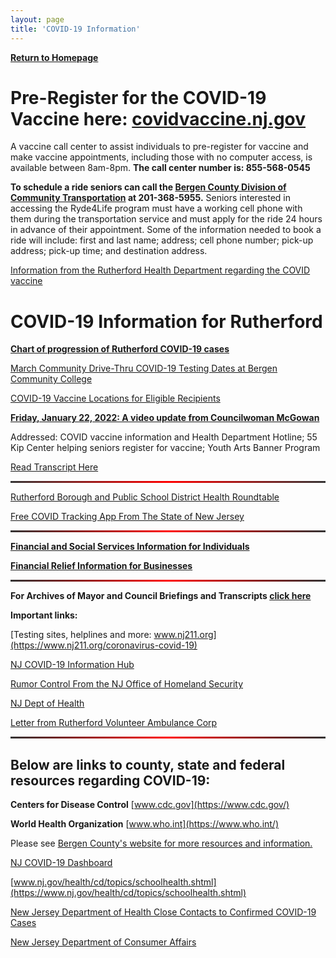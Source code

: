```yaml
---
layout: page
title: 'COVID-19 Information'
---
```


<style>
  hr {
    background: red;
    background-image: linear-gradient(to right, #333, red, #333);
    border: 0;
    height: 3px;
    width: 100%;
  }
</style>

[**Return to Homepage**](/)


# Pre-Register for the COVID-19 Vaccine here: [covidvaccine.nj.gov](https://covidvaccine.nj.gov/)

A vaccine call center to assist individuals to pre-register for vaccine and make vaccine appointments, including those with no computer access, is available between 8am-8pm. **The call center number is: 855-568-0545**

**To schedule a ride seniors can call the [Bergen County Division of Community Transportation](https://www.co.bergen.nj.us/community-transportation) at 201-368-5955.** Seniors interested in accessing the Ryde4Life program must have a working cell phone with them during the transportation service and must apply for the ride 24 hours in advance of their appointment. Some of the information needed to book a ride will include: first and last name; address; cell phone number; pick-up address; pick-up time; and destination address.

[Information from the Rutherford Health Department regarding the COVID vaccine](/departments/health/2021/01/19/vaccine-hotline/)


# COVID-19 Information for Rutherford

[**Chart of progression of Rutherford COVID-19 cases**](charts/)

[March Community Drive-Thru COVID-19 Testing Dates at Bergen Community College](https://swift911v4.swiftreach.com/Public/Attachments/200986/files/Winter%20Month%20of%20March.pdf)

[COVID-19 Vaccine Locations for Eligible Recipients](https://covid19.nj.gov/pages/covid-19-vaccine-locations-for-eligible-recipients)


[**Friday, January 22, 2022: A video update from Councilwoman McGowan**](https://youtu.be/JU2_qjBD-sY)

Addressed: COVID vaccine information and Health Department Hotline; 55 Kip Center helping seniors register for vaccine; Youth Arts Banner Program

[Read Transcript Here](https://storage.googleapis.com/static.rutherford-nj.com/covid/January%2022%20Stephanie%20McGowan.pdf)



---

[Rutherford Borough and Public School District Health Roundtable](https://youtu.be/vNacE-qW64w)

[Free COVID Tracking App From The State of New Jersey](https://covid19.nj.gov/pages/app)

---

[**Financial and Social Services Information for Individuals**](financial-info-individuals/)

[**Financial Relief Information for Businesses**](business-information/)

---

**For Archives of Mayor and Council Briefings and Transcripts [click here](archives/)**



**Important links:** 

[Testing sites, helplines and more: www.nj211.org](https://www.nj211.org/coronavirus-covid-19)

[NJ COVID-19 Information Hub](https://covid19.nj.gov/)

[Rumor Control From the NJ Office of Homeland Security](https://www.njhomelandsecurity.gov/covid19)

[NJ Dept of Health](https://www.nj.gov/health/)

[Letter from Rutherford Volunteer Ambulance Corp](https://storage.googleapis.com/static.rutherford-nj.com/covid/EMS%20Statement.docx.pdf)

---


## Below are links to county, state and federal resources regarding COVID-19:


**Centers for Disease Control** [www.cdc.gov](https://www.cdc.gov/)

**World Health Organization** [www.who.int](https://www.who.int/)

Please see [Bergen County's website for more resources and information.](https://www.co.bergen.nj.us/health-promotion/2019-novel-corona-virus) 

[NJ COVID-19 Dashboard](https://www.nj.gov/health/cd/topics/covid2019_dashboard.shtml)

[www.nj.gov/health/cd/topics/schoolhealth.shtml](https://www.nj.gov/health/cd/topics/schoolhealth.shtml)

[New Jersey Department of Health Close Contacts to Confirmed COVID-19 Cases](https://storage.googleapis.com/static.rutherford-nj.com/covid/FAQs_For_Close_Contacts_and_People_Being_Tested_3_15_20.108128.pdf)

[New Jersey Department of Consumer Affairs](https://www.njconsumeraffairs.gov/COVID19/Pages/default.aspx)



